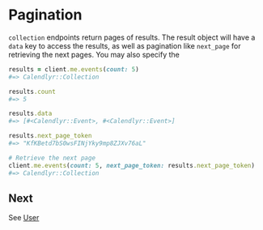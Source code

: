 # Pagination

`collection` endpoints return pages of results. The result object will have a `data` key to access the results, as well as pagination like `next_page` for retrieving the next pages. You may also specify the

```ruby
results = client.me.events(count: 5)
#=> Calendlyr::Collection

results.count
#=> 5

results.data
#=> [#<Calendlyr::Event>, #<Calendlyr::Event>]

results.next_page_token
#=> "KfKBetd7bS0wsFINjYky9mp8ZJXv76aL"

# Retrieve the next page
client.me.events(count: 5, next_page_token: results.next_page_token)
#=> Calendlyr::Collection
```

## Next

See [User](2_user.md)
